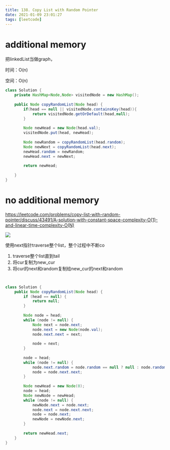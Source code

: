 ```yaml
---
title: 138. Copy List with Random Pointer
date: 2021-01-09 23:01:27
tags: [leetcode]
---
```


# additional memory

把linkedList当做graph，

时间：O(n)

空间：O(n)

```java
class Solution {
    private HashMap<Node,Node> visitedNode = new HashMap();
    
    public Node copyRandomList(Node head) {
        if(head == null || visitedNode.containsKey(head)){
            return visitedNode.getOrDefault(head,null);
        }
        
        Node newHead = new Node(head.val);
        visitedNode.put(head, newHead);
        
        Node newRandom = copyRandomList(head.random);
        Node newNext = copyRandomList(head.next);
        newHead.random = newRandom;
        newHead.next = newNext;
        
        return newHead;
        
    }
}
```





# no additional memory

https://leetcode.com/problems/copy-list-with-random-pointer/discuss/43491/A-solution-with-constant-space-complexity-O(1)-and-linear-time-complexity-O(N)



![](https://raw.githubusercontent.com/hot13399/leetcode-graphic-answer/master/138.%20Copy%20List%20with%20Random%20Pointer.jpg)

使用next指针traverse整个list，整个过程中不断co

1. traverse整个list直到tail
2. 将cur复制为new_cur
3. 将cur的next和random复制给new_cur的next和random

```java


class Solution {
    public Node copyRandomList(Node head) {
        if (head == null) {
            return null;
        }
        
        Node node = head;
        while (node != null) {
            Node next = node.next;
            node.next = new Node(node.val);
            node.next.next = next;
            
            node = next;
        }
        
        node = head;
        while (node != null) {
            node.next.random = node.random == null ? null : node.random.next;
            node = node.next.next;
        }
        
        Node newHead = new Node(0);
        node = head;
        Node newNode = newHead;
        while (node != null) {
            newNode.next = node.next;
            node.next = node.next.next;
            node = node.next;
            newNode = newNode.next;
        }
        
        return newHead.next;
    }
}
```

